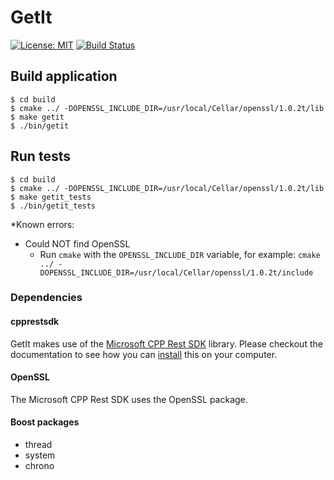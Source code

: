 # GetIt

[![License: MIT](https://img.shields.io/badge/License-MIT-yellow.svg)](https://opensource.org/licenses/MIT)
[![Build Status](https://travis-ci.org/bartkessels/getit.svg?branch=development)](https://travis-ci.org/bartkessels/getit)

## Build application

```
$ cd build
$ cmake ../ -DOPENSSL_INCLUDE_DIR=/usr/local/Cellar/openssl/1.0.2t/lib
$ make getit
$ ./bin/getit
```

## Run tests

```
$ cd build
$ cmake ../ -DOPENSSL_INCLUDE_DIR=/usr/local/Cellar/openssl/1.0.2t/lib
$ make getit_tests
$ ./bin/getit_tests
```

*Known errors:

- Could NOT find OpenSSL
	- Run `cmake` with the `OPENSSL_INCLUDE_DIR` variable, for example: `cmake ../ -DOPENSSL_INCLUDE_DIR=/usr/local/Cellar/openssl/1.0.2t/include`

### Dependencies

#### cpprestsdk

GetIt makes use of the [Microsoft CPP Rest SDK](https://github.com/Microsoft/cpprestsdk) library. Please checkout the documentation to see how you can [install](https://github.com/Microsoft/cpprestsdk#getting-started) this on your computer.

#### OpenSSL

The Microsoft CPP Rest SDK uses the OpenSSL package.

#### Boost packages

- thread
- system
- chrono
